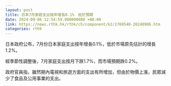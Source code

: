 ```yaml
---
layout: post
title: 日本7月家庭支出按年增長0.1%　低於預期
date: 2024-09-06 12:54:59.000000000 +08:00
link: https://news.rthk.hk/rthk/ch/component/k2/1769540-20240906.htm
categories: rthk
---
```


日本政府公布，7月份日本家庭支出按年增長0.1%，低於市場原先估計的增長1.2%。
 
經季節性調整後，7月家庭支出按月下跌1.7%，而市場預期跌0.2%。

政府官員指，雖然期內電視和旅遊方面的支出有所增加，但由於物價上漲，民眾減少了食品及公用事業的支出。
